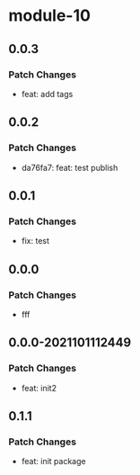 # module-10

## 0.0.3

### Patch Changes

- feat: add tags

## 0.0.2

### Patch Changes

- da76fa7: feat: test publish

## 0.0.1

### Patch Changes

- fix: test

## 0.0.0

### Patch Changes

- fff

## 0.0.0-2021101112449

### Patch Changes

- feat: init2

## 0.1.1

### Patch Changes

- feat: init package
